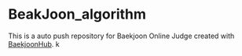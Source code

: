# BeakJoon_algorithm
This is a auto push repository for Baekjoon Online Judge created with [BaekjoonHub](https://github.com/BaekjoonHub/BaekjoonHub).
k
